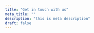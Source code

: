 ```yaml
---
title: "Get in touch with us"
meta_title: ""
description: "this is meta description"
draft: false
---
```

